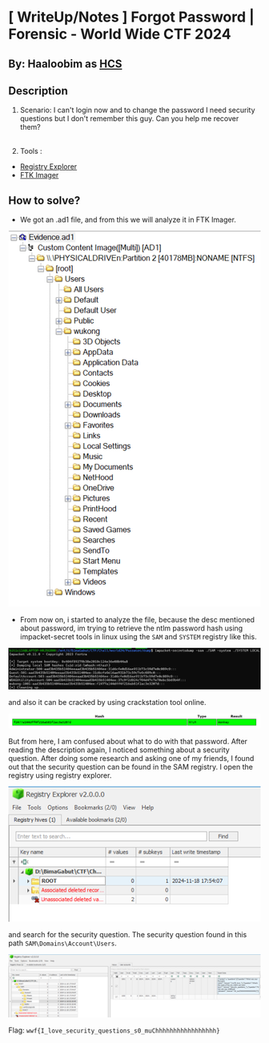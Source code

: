 # [ WriteUp/Notes ] Forgot Password  | Forensic - World Wide CTF 2024 

## By: Haaloobim as [HCS](https://ctftime.org/team/70159)

## Description 
1. Scenario: 
I can't login now and to change the password I need security questions but I don't remember this guy. Can you help me recover them?<br /><br />

2. Tools :
- [Registry Explorer](https://ericzimmerman.github.io/)
- [FTK Imager](https://accessdata-ftk-imager.software.informer.com/3.1/)

## How to solve? 

- We got an .ad1 file, and from this we will analyze it in FTK Imager. 

![](./src/ftk.png)

- From now on, i started to analyze the file, because the desc mentioned about password, im trying to retrieve the ntlm password hash using impacket-secret tools in linux using the `SAM` and `SYSTEM` registry like this. 

![](./src/impacket.png)

and also it can be cracked by using crackstation tool online. 

![](./src/crack.png)

But from here, I am confused about what to do with that password. After reading the description again, I noticed something about a security question. After doing some research and asking one of my friends, I found out that the security question can be found in the SAM registry.  I open the registry using registry explorer. 

![](./src/reg.png)

and search for the security question. The security question found in this path `SAM\Domains\Account\Users`. 

![](./src/secQuestion.png)

Flag: `wwf{I_love_security_questions_s0_muChhhhhhhhhhhhhhhhh}`
